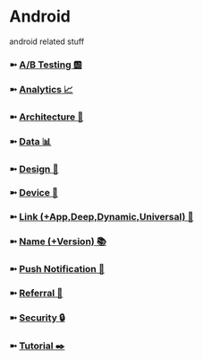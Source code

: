# Android
android related stuff

### ➼ [A/B Testing 🆎](AB-Testing)
### ➼ [Analytics 📈](Analytics)
### ➼ [Architecture 🧱](Architecture)
### ➼ [Data 📊](Data)
### ➼ [Design 🎨](Design)
### ➼ [Device 📱](Device)
### ➼ [Link (+App,Deep,Dynamic,Universal) 🔗](Link)
### ➼ [Name (+Version) 📚](Name)
### ➼ [Push Notification 🔔](Push-Notification)
### ➼ [Referral 🤝](Referral)
### ➼ [Security 🔒](Security)
### ➼ [Tutorial ✒️](Tutorial)


